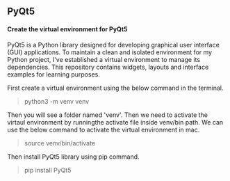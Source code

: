 ## PyQt5

#### Create the virtual environment for PyQt5

PyQt5 is a Python library designed for developing graphical user interface (GUI) applications. To maintain a clean and isolated environment for my Python project, I've established a virtual environment to manage its dependencies. This repository contains widgets, layouts and interface examples for learning purposes.
 
First create a virtual environment using the below command in the terminal.

>python3 -m venv venv

Then you will see a folder named 'venv'. Then we need to activate the virtaul environment by runningthe activate file inside venv/bin path. We can use the below command to activate the virtual environment in mac.

> source venv/bin/activate

Then install PyQt5 library using pip command.

>pip install PyQt5
